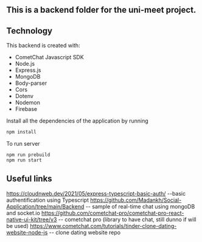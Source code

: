 ## This is a backend folder for the uni-meet project.


## Technology

This backend is created with:

- CometChat Javascript SDK
- Node.js
- Express.js
- MongoDB
- Body-parser
- Cors
- Dotenv
- Nodemon
- Firebase

Install all the dependencies of the application by running
```js
npm install
```
To  run server
```
npm run prebuild
npm run start
```

## Useful links
https://cloudnweb.dev/2021/05/express-typescript-basic-auth/ --basic authentification using Typescript
https://github.com/Madankh/Social-Application/tree/main/Backend -- sample of real-time chat using mongoDB and socket.io
https://github.com/cometchat-pro/cometchat-pro-react-native-ui-kit/tree/v3 -- cometchat pro (library to have chat, still dunno if will be used)
https://www.cometchat.com/tutorials/tinder-clone-dating-website-node-js -- clone dating website repo
